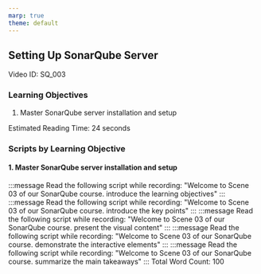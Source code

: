 ```yaml
---
marp: true
theme: default
---
```


## Setting Up SonarQube Server
Video ID: SQ_003

### Learning Objectives
1. Master SonarQube server installation and setup

Estimated Reading Time: 24 seconds

### Scripts by Learning Objective

#### 1. Master SonarQube server installation and setup

:::message
Read the following script while recording:
"Welcome to Scene 03 of our SonarQube course. introduce the learning objectives"
:::
:::message
Read the following script while recording:
"Welcome to Scene 03 of our SonarQube course. introduce the key points"
:::
:::message
Read the following script while recording:
"Welcome to Scene 03 of our SonarQube course. present the visual content"
:::
:::message
Read the following script while recording:
"Welcome to Scene 03 of our SonarQube course. demonstrate the interactive elements"
:::
:::message
Read the following script while recording:
"Welcome to Scene 03 of our SonarQube course. summarize the main takeaways"
:::
Total Word Count: 100

